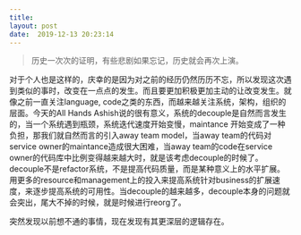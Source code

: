 ```yaml
---
title: 
layout: post
date:  2019-12-13 20:23:14
---
```


>历史一次次的证明，有些悲剧如果忘记，历史就会再次上演。

对于个人也是这样的，庆幸的是因为对之前的经历仍然历历不忘，所以发现这次遇到类似的事时，改变在一点点的发生。而且要更加积极更加主动的让改变发生。就像之前一直关注language, code之类的东西，而越来越关注系统，架构，组织的层面。今天的All Hands Ashish说的很有意义，系统的decouple是自然而言发生的，当一个系统遇到瓶颈，系统迭代速度开始变慢，maintance 开始变成了一种负担，那我们就自然而言的引入away team model，当away team的代码对service owner的maintance造成很大困难，当away team的code在service owner的代码库中比例变得越来越大时，就是该考虑decouple的时候了。decouple不是refactor系统，不是提高代码质量，而是某种意义上的水平扩展。用更多的resource和management上的投入来提高系统针对business的扩展速度，来逐步提高系统的可用性。当decouple的越来越多，decouple本身的问题就会突出，尾大不掉的时候，就是时候进行reorg了。

突然发现以前想不通的事情，现在发现有其更深层的逻辑存在。